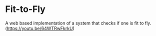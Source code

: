 # Fit-to-Fly
A web based implementation of a system that checks if one is fit to fly. (https://youtu.be/64WTRwFkrkU)
